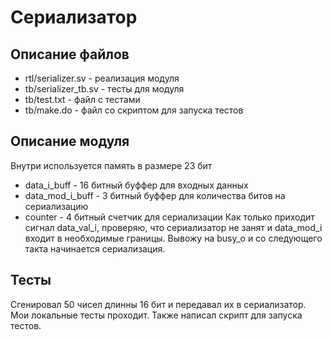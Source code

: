# Сериализатор
## Описание файлов
* rtl/serializer.sv   - реализация модуля
* tb/serializer_tb.sv - тесты для модуля
* tb/test.txt         - файл с тестами
* tb/make.do          - файл со скриптом для запуска тестов
## Описание модуля
Внутри используется память в размере 23 бит
* data_i_buff     - 16 битный буффер для входных данных
* data_mod_i_buff - 3 битный буффер для количества битов на сериализацию
* counter         - 4 битный счетчик для сериализации
Как только приходит сигнал data_val_i, проверяю, что сериализатор не занят и data_mod_i входит в необходимые границы. Вывожу на busy_o и со следующего такта начинается сериализация.
## Тесты
Сгенировал 50 чисел длинны 16 бит и передавал их в сериализатор. Мои локальные тесты проходит. Также написал скрипт для запуска тестов.

